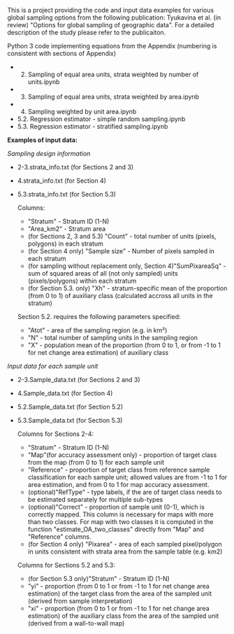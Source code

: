 This is a project providing the code and input data examples for various global sampling options from the following publication: Tyukavina et al. (in review) "Options for global sampling of geographic data". For a detailed description of the study please refer to the publicaiton.

Python 3 code implementing equations from the Appendix (numbering is consistent with sections of Appendix)
* 2. Sampling of equal area units, strata weighted by number of units.ipynb
* 3. Sampling of equal area units, strata weighted by area.ipynb
* 4. Sampling weighted by unit area.ipynb
* 5.2. Regression estimator - simple random sampling.ipynb
* 5.3. Regression estimator - stratified sampling.ipynb

**Examples of input data:**

*Sampling design information*
* 2-3.strata_info.txt (for Sections 2 and 3)
* 4.strata_info.txt (for Section 4)
* 5.3.strata_info.txt (for Section 5.3)

   Columns: 
   * "Stratum" - Stratum ID (1-N)
   * "Area_km2" - Stratum area
   * (for Sections 2, 3 and 5.3) "Count" - total number of units (pixels, polygons) in each stratum
   * (for Section 4 only) "Sample size" - Number of pixels sampled in each stratum
   * (for sampling without replacement only, Section 4)"SumPixareaSq" - sum of squared areas of all (not only sampled) units (pixels/polygons) within each stratum
   * (for Section 5.3. only) "Xh" - stratum-specific mean of the proportion (from 0 to 1) of auxiliary class (calculated accross all units in the stratum)
 
   Section 5.2. requires the following parameters specified:
     * "Atot" - area of the sampling region (e.g. in km²)
     * "N" - total number of sampling units in the sampling region
     * "X" - population mean of the proportion (from 0 to 1, or from -1 to 1 for net change area estimation) of auxiliary class

*Input data for each sample unit*
* 2-3.Sample_data.txt (for Sections 2 and 3)
* 4.Sample_data.txt (for Section 4)
* 5.2.Sample_data.txt (for Section 5.2)
* 5.3.Sample_data.txt (for Section 5.3)

   Columns for Sections 2-4:
   * "Stratum" - Stratum ID (1-N)
   * "Map"(for accuracy assessment only) - proportion of target class from the map (from 0 to 1) for each sample unit
   * "Reference" - proportion of target class from reference sample classification for each sample unit; allowed values are from -1 to 1 for area estimation, and from 0 to 1 for map accuracy assessment.
   * (optional)"RefType" - type labels, if the are of target class needs to be estimated separately for multiple sub-types
   * (optional)"Correct" - proportion of sample unit (0-1), which is correctly mapped. This column is necessary for maps with more than two classes. For map with two classes it is computed in the function "estimate_OA_two_classes" directly from "Map" and "Reference" columns.
   * (for Section 4 only) "Pixarea" - area of each sampled pixel/polygon in units consistent with strata area from the sample table (e.g. km2)

   Columns for Sections 5.2 and 5.3:
   * (for Section 5.3 only)"Stratum" - Stratum ID (1-N)
   * "yi" - proportion (from 0 to 1 or from -1 to 1 for net change area estimation) of the target class from the area of the sampled unit (derived from sample interpretation)
   * "xi" - proportion (from 0 to 1 or from -1 to 1 for net change area estimation) of the auxiliary class from the area of the sampled unit (derived from a wall-to-wall map)
